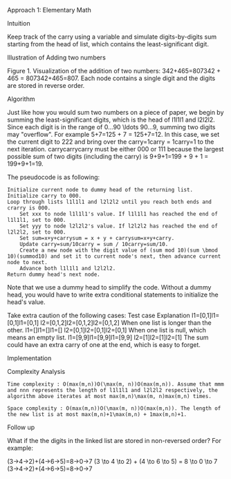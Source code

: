 Approach 1: Elementary Math

Intuition

Keep track of the carry using a variable and simulate digits-by-digits sum starting from the head of list, which contains the least-significant digit.

Illustration of Adding two numbers

Figure 1. Visualization of the addition of two numbers: 342+465=807342 + 465 = 807342+465=807.
Each node contains a single digit and the digits are stored in reverse order.

Algorithm

Just like how you would sum two numbers on a piece of paper, we begin by summing the least-significant digits, which is the head of l1l1l1 and l2l2l2. Since each digit is in the range of 0…90 \ldots 90…9, summing two digits may "overflow". For example 5+7=125 + 7 = 125+7=12. In this case, we set the current digit to 222 and bring over the carry=1carry = 1carry=1 to the next iteration. carrycarrycarry must be either 000 or 111 because the largest possible sum of two digits (including the carry) is 9+9+1=199 + 9 + 1 = 199+9+1=19.

The pseudocode is as following:

    Initialize current node to dummy head of the returning list.
    Initialize carry to 000.
    Loop through lists l1l1l1 and l2l2l2 until you reach both ends and crarry is 000.
        Set xxx to node l1l1l1's value. If l1l1l1 has reached the end of l1l1l1, set to 000.
        Set yyy to node l2l2l2's value. If l2l2l2 has reached the end of l2l2l2, set to 000.
        Set sum=x+y+carrysum = x + y + carrysum=x+y+carry.
        Update carry=sum/10carry = sum / 10carry=sum/10.
        Create a new node with the digit value of (sum mod 10)(sum \bmod 10)(summod10) and set it to current node's next, then advance current node to next.
        Advance both l1l1l1 and l2l2l2.
    Return dummy head's next node.

Note that we use a dummy head to simplify the code. Without a dummy head, you would have to write extra conditional statements to initialize the head's value.

Take extra caution of the following cases:
Test case 	Explanation
l1=[0,1]l1=[0,1]l1=[0,1]
l2=[0,1,2]l2=[0,1,2]l2=[0,1,2] 	When one list is longer than the other.
l1=[]l1=[]l1=[]
l2=[0,1]l2=[0,1]l2=[0,1] 	When one list is null, which means an empty list.
l1=[9,9]l1=[9,9]l1=[9,9]
l2=[1]l2=[1]l2=[1] 	The sum could have an extra carry of one at the end, which is easy to forget.

Implementation

Complexity Analysis

    Time complexity : O(max⁡(m,n))O(\max(m, n))O(max(m,n)). Assume that mmm and nnn represents the length of l1l1l1 and l2l2l2 respectively, the algorithm above iterates at most max⁡(m,n)\max(m, n)max(m,n) times.

    Space complexity : O(max⁡(m,n))O(\max(m, n))O(max(m,n)). The length of the new list is at most max⁡(m,n)+1\max(m,n) + 1max(m,n)+1.

Follow up

What if the the digits in the linked list are stored in non-reversed order? For example:

(3→4→2)+(4→6→5)=8→0→7 (3 \to 4 \to 2) + (4 \to 6 \to 5) = 8 \to 0 \to 7 (3→4→2)+(4→6→5)=8→0→7